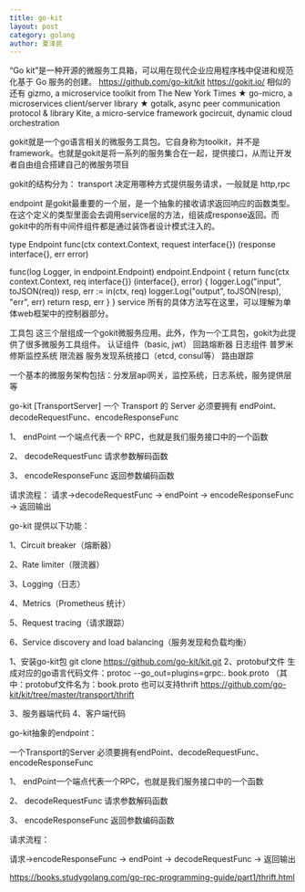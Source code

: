 ```yaml
---
title: go-kit
layout: post
category: golang
author: 夏泽民
---
```

“Go kit”是一种开源的微服务工具箱，可以用在现代企业应用程序栈中促进和规范化基于 Go 服务的创建。
https://github.com/go-kit/kit
https://gokit.io/
相似的还有
gizmo, a microservice toolkit from The New York Times ★
go-micro, a microservices client/server library ★
gotalk, async peer communication protocol & library
Kite, a micro-service framework
gocircuit, dynamic cloud orchestration
<!-- more -->
gokit就是一个go语言相关的微服务工具包。它自身称为toolkit，并不是framework。也就是gokit是将一系列的服务集合在一起，提供接口，从而让开发者自由组合搭建自己的微服务项目

gokit的结构分为：
transport
决定用哪种方式提供服务请求，一般就是 http,rpc

endpoint
是gokit最重要的一个层，是一个抽象的接收请求返回响应的函数类型。在这个定义的类型里面会去调用service层的方法，组装成response返回。而gokit中的所有中间件组件都是通过装饰者设计模式注入的。

type Endpoint func(ctx context.Context, request interface{}) (response interface{}, err error)

func(log Logger, in endpoint.Endpoint) endpoint.Endpoint {
    return func(ctx context.Context, req interface{}) (interface{}, error) {
            logger.Log("input", toJSON(req))
            resp, err := in(ctx, req)
            logger.Log("output", toJSON(resp), "err", err)
            return resp, err
    }
}
service
所有的具体方法写在这里，可以理解为单体web框架中的控制器部分。


工具包
这三个层组成一个gokit微服务应用。此外，作为一个工具包，gokit为此提供了很多微服务工具组件。
认证组件（basic, jwt）
回路熔断器
日志组件
普罗米修斯监控系统
限流器
服务发现系统接口（etcd, consul等）
路由跟踪

一个基本的微服务架构包括：分发层api网关，监控系统，日志系统，服务提供层等


go-kit [TransportServer]
一个 Transport 的 Server 必须要拥有 endPoint、decodeRequestFunc、encodeResponseFunc

1、 endPoint 一个端点代表一个 RPC，也就是我们服务接口中的一个函数

2、 decodeRequestFunc 请求参数解码函数

3、 encodeResponseFunc 返回参数编码函数

请求流程：
请求->decodeRequestFunc -> endPoint -> encodeResponseFunc -> 返回输出

go-kit 提供以下功能：

1、Circuit breaker（熔断器）

2、Rate limiter（限流器）

3、Logging（日志）

4、Metrics（Prometheus 统计）

5、Request tracing（请求跟踪）

6、Service discovery and load balancing（服务发现和负载均衡）

1、安装go-kit包
git clone https://github.com/go-kit/kit.git
2、protobuf文件
生成对应的go语言代码文件：protoc --go_out=plugins=grpc:. book.proto  （其中：protobuf文件名为：book.proto
也可以支持thrift
https://github.com/go-kit/kit/tree/master/transport/thrift

3、服务器端代码
4、客户端代码

go-kit抽象的endpoint：

一个Transport的Server 必须要拥有endPoint、decodeRequestFunc、encodeResponseFunc

1、 endPoint一个端点代表一个RPC，也就是我们服务接口中的一个函数

2、 decodeRequestFunc 请求参数解码函数

3、 encodeResponseFunc 返回参数编码函数

请求流程： 

请求->encodeResponseFunc -> endPoint -> decodeRequestFunc -> 返回输出



https://books.studygolang.com/go-rpc-programming-guide/part1/thrift.html
